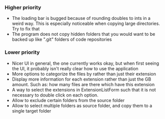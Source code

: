 ### Higher priority
* The loading bar is bugged because of rounding doubles to ints in a weird way. This is especially noticeable when copying large directories. Try to fix that
* The program does not copy hidden folders that you would want to be backed up like ".git" folders of code repositories

### Lower priority
* Nicer UI in general, the one currently works okay, but when first seeing the UI, it probably isn't really clear how to use the application
* More options to categorize the files by rather than just their extension
* Display more information for each extension rather than just the GB amount. Such as: how many files are there which have this extension
* A way to select the extensions in ExtensionListForm such that it is not necessary to double click on each option.
* Allow to exclude certain folders from the source folder
* Allow to select multiple folders as source folder, and copy them to a single target folder
